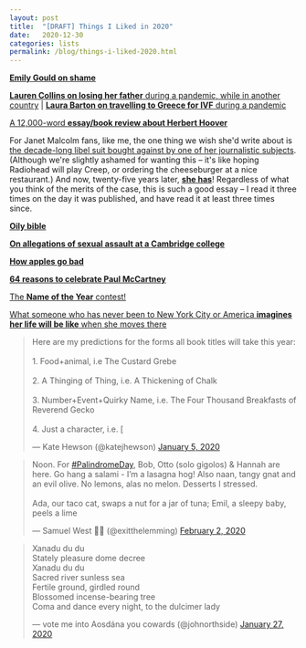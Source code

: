 ```yaml
---
layout: post
title:  "[DRAFT] Things I Liked in 2020"
date:   2020-12-30
categories: lists
permalink: /blog/things-i-liked-2020.html
---
```


[**Emily Gould on shame**](https://www.thecut.com/2020/02/emily-gould-gawker-shame.html)

[**Lauren Collins on losing her father** during a pandemic, while in another country](https://www.newyorker.com/magazine/2020/05/11/reinventing-grief-in-an-era-of-enforced-isolation) | [**Laura Barton on travelling to Greece for IVF** during a pandemic](https://www.theguardian.com/society/2020/may/16/i-flew-to-greece-and-began-solo-ivf-then-the-world-shut-down)

[A 12,000-word **essay/book review about Herbert Hoover**](https://slatestarcodex.com/2020/03/17/book-review-hoover/)

For Janet Malcolm fans, like me, the one thing we wish she'd write about is [the decade-long libel suit bought against by one of her journalistic subjects](https://www.encyclopedia.com/law/law-magazines/masson-v-malcolm-et-al-1993-1994). (Although we're slightly ashamed for wanting this – it's like hoping Radiohead will play Creep, or ordering the cheeseburger at a nice restaurant.) And now, twenty-five years later, [**she has**](https://www.nybooks.com/articles/2020/09/24/jeffrey-masson-trial-second-chance/)! Regardless of what you think of the merits of the case, this is such a good essay – I read it three times on the day it was published, and have read it at least three times since.

**[Oily bible](https://slate.com/human-interest/2020/02/oil-bible-dalton-georgia-trump-prophecy-evangelical-miracle.html)**

**[On allegations of sexual assault at a Cambridge college](https://www.tortoisemedia.com/2020/02/18/campus-justice-trinity-hall/)**

**[How apples go bad](https://www.newyorker.com/culture/annals-of-gastronomy/how-apples-go-bad)**

**[64 reasons to celebrate Paul McCartney](https://ianleslie.substack.com/p/64-reasons-to-celebrate-paul-mccartney)**

[The **Name of the Year** contest!](https://www.vulture.com/tags/name-of-the-year/)

[What someone who has never been to New York City or America **imagines her life will be like** when she moves there](https://www.the-fence.com/issues/issue-4/empire-state-of-mind)

<blockquote class="twitter-tweet"><p lang="en" dir="ltr">Here are my predictions for the forms all book titles will take this year:<br><br>1. Food+animal, i.e The Custard Grebe<br><br>2. A Thinging of Thing, i.e. A Thickening of Chalk<br><br>3. Number+Event+Quirky Name, i.e. The Four Thousand Breakfasts of Reverend Gecko <br><br>4. Just a character, i.e. [</p>&mdash; Kate Hewson (@katejhewson) <a href="https://twitter.com/katejhewson/status/1213763724047110146?ref_src=twsrc%5Etfw">January 5, 2020</a></blockquote> <script async src="https://platform.twitter.com/widgets.js" charset="utf-8"></script>

<blockquote class="twitter-tweet"><p lang="en" dir="ltr">Noon. For <a href="https://twitter.com/hashtag/PalindromeDay?src=hash&amp;ref_src=twsrc%5Etfw">#PalindromeDay</a>, Bob, Otto (solo gigolos) &amp; Hannah are here. Go hang a salami - I’m a lasagna hog! Also naan, tangy gnat and an evil olive. No lemons, alas no melon. Desserts I stressed.<br><br>Ada, our taco cat, swaps a nut for a jar of tuna; Emil, a sleepy baby, peels a lime</p>&mdash; Samuel West 💙💛 (@exitthelemming) <a href="https://twitter.com/exitthelemming/status/1223939140418461696?ref_src=twsrc%5Etfw">February 2, 2020</a></blockquote> <script async src="https://platform.twitter.com/widgets.js" charset="utf-8"></script>

<blockquote class="twitter-tweet"><p lang="en" dir="ltr">Xanadu du du<br>Stately pleasure dome decree<br>Xanadu du du<br>Sacred river sunless sea<br>Fertile ground, girdled round<br>Blossomed incense-bearing tree<br>Coma and dance every night, to the dulcimer lady</p>&mdash; vote me into Aosdána you cowards (@johnorthside) <a href="https://twitter.com/johnorthside/status/1221817688999153665?ref_src=twsrc%5Etfw">January 27, 2020</a></blockquote> <script async src="https://platform.twitter.com/widgets.js" charset="utf-8"></script>






 
<!--

Nussbaum Apple

Worst novelist in the english language https://newrepublic.com/article/158761/learned-worst-novelist-english-language
Emily Ratajkowski, nymag
EU parliament auld lang syne
https://www.thetimes.co.uk/article/48-hours-in-september-when-ministers-and-scientists-split-over-covid-lockdown-vg5xbpsfx / BBC Lockdown documentary
Scott crackpot

“My pre-coronavirus lifestyle is beginning to disgust me” https://twitter.com/laurenzcollins/status/1235544361879900160
Reopen jurassic park https://www.mcsweeneys.net/articles/sure-the-velociraptors-are-still-on-the-loose-but-thats-no-reason-not-to-reopen-jurassic-park
Rebracketing https://twitter.com/Sausage_Spirit/status/1261402924141309953
Liesl von Trapp apology
The sudoku video

Noel Fielding as Cakes
Rotating circles optical illusion
Matt Lucas: go to work don’t go to work

Winds of Change
Revisionist History on Curtis LeMay
Australia crisis
More or Less, especially on covid
Matt Yglesias / Tyler Cowan 
TAL: A Mess to Be Reckones With, Garden of Branching Paths
David Duke
Tortoise on covid
The Other Latif

Last Week Tonight
Seth Myers
I May Destroy You
Antiviral Wipe
Roadkill

Dave @ Brits
Imogen Heap Royal Albert Hall
Phoebe Bridges NPR

Van der Breggen cycling on the ridge shot https://twitter.com/UCI_cycling/status/1309858111931514880

OLD THINGS: Madman Across the Water, Jean-Pierre Melville, night Manager

-->
